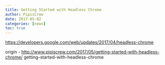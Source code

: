 ```yaml
---
title: Getting Started with Headless Chrome
author: PipisCrew
date: 2017-05-02
categories: [news]
toc: true
---
```


https://developers.google.com/web/updates/2017/04/headless-chrome

origin - http://www.pipiscrew.com/2017/05/getting-started-with-headless-chrome/ getting-started-with-headless-chrome